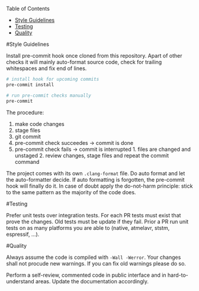 Table of Contents
- [Style Guidelines](#Style-Guidelines)
- [Testing](#Testing)
- [Quality](#Quality)


#Style Guidelines

Install pre-commit hook once cloned from this repository.
Apart of other checks it will mainly auto-format source code, check
for trailing whitespaces and fix end of lines.

```bash
# install hook for upcoming commits
pre-commit install

# run pre-commit checks manually
pre-commit
```

The procedure:
1. make code changes
2. stage files
3. git commit
  1. pre-commit check succeedes -> commit is done
  2. pre-commit check fails -> commit is interrupted
    1. files are changed and unstaged
    2. review changes, stage files and repeat the commit command

The project comes with its own `.clang-format` file.
Do auto format and let the auto-formatter decide.
If auto formatting is forgotten, the pre-commit hook will finally do it.
In case of doubt apply the do-not-harm principle:
stick to the same pattern as the majority of the code does.


#Testing

Prefer unit tests over integration tests.
For each PR tests must exist that prove the changes.
Old tests must be update if they fail.
Prior a PR run unit tests on as many platforms you are able to
(native, atmelavr, ststm, espressif, ...).


#Quality

Always assume the code is compiled with `-Wall -Werror`.
Your changes shall not procude new warnings.
If you can fix old warnings please do so.

Perform a self-review, commented code in public interface
and in hard-to-understand areas.
Update the documentation accordingly.
